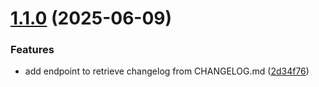 # [1.1.0](https://github.com/mohamedouf501/timeline/compare/v1.0.0...v1.1.0) (2025-06-09)


### Features

* add endpoint to retrieve changelog from CHANGELOG.md ([2d34f76](https://github.com/mohamedouf501/timeline/commit/2d34f76af4c27da1fef836c373a3d30c474d14ee))
